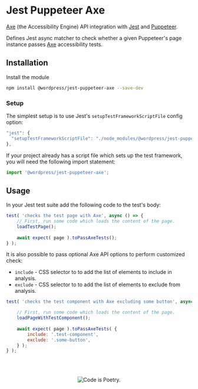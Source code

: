 # Jest Puppeteer Axe

[Axe](https://www.deque.com/axe/) (the Accessibility Engine) API integration with [Jest](https://jestjs.io/) and [Puppeteer](https://pptr.dev/).

Defines Jest async matcher to check whether a given Puppeteer's page instance passes [Axe](https://www.deque.com/axe/) accessibility tests.

## Installation

Install the module

```bash
npm install @wordpress/jest-puppeteer-axe --save-dev
```

### Setup

The simplest setup is to use Jest's `setupTestFrameworkScriptFile` config option:

```js
"jest": {
  "setupTestFrameworkScriptFile": "./node_modules/@wordpress/jest-puppeteer-axe/build/index.js"
},
```

If your project already has a script file which sets up the test framework, you will need the following import statement:

```js
import '@wordpress/jest-puppeteer-axe';
```

## Usage

In your Jest test suite add the following code to the test's body:

```js
test( 'checks the test page with Axe', async () => {
	// First, run some code which loads the content of the page.
	loadTestPage();
	
	await expect( page ).toPassAxeTests();
} );
```

It is also possible to pass optional Axe API options to perform customized check:
- `include` - CSS selector to to add the list of elements to include in analysis.
- `exclude` - CSS selector to to add the list of elements to exclude from analysis.

```js
test( 'checks the test component with Axe excluding some button', async () => {

	// First, run some code which loads the content of the page.
	loadPageWithTestComponent();
	
	await expect( page ).toPassAxeTests( {
		include: '.test-component',
		exclude: '.some-button',
	} );
} );
```

<br/><br/><p align="center"><img src="https://s.w.org/style/images/codeispoetry.png?1" alt="Code is Poetry." /></p>
